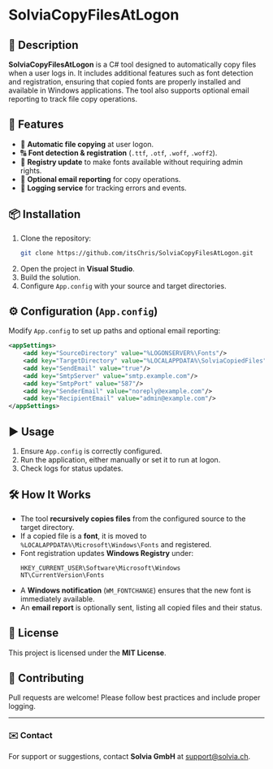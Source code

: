 # SolviaCopyFilesAtLogon

## 📝 Description
**SolviaCopyFilesAtLogon** is a C# tool designed to automatically copy files when a user logs in. It includes additional features such as font detection and registration, ensuring that copied fonts are properly installed and available in Windows applications. The tool also supports optional email reporting to track file copy operations.

## 🚀 Features
- 📂 **Automatic file copying** at user logon.
- 🔠 **Font detection & registration** (`.ttf`, `.otf`, `.woff`, `.woff2`).
- 📄 **Registry update** to make fonts available without requiring admin rights.
- 📩 **Optional email reporting** for copy operations.
- 📝 **Logging service** for tracking errors and events.

## 📦 Installation
1. Clone the repository:
   ```sh
   git clone https://github.com/itsChris/SolviaCopyFilesAtLogon.git
   ```
2. Open the project in **Visual Studio**.
3. Build the solution.
4. Configure `App.config` with your source and target directories.

## ⚙️ Configuration (`App.config`)
Modify `App.config` to set up paths and optional email reporting:
```xml
<appSettings>
    <add key="SourceDirectory" value="%LOGONSERVER%\Fonts"/>
    <add key="TargetDirectory" value="%LOCALAPPDATA%\SolviaCopiedFiles"/>
    <add key="SendEmail" value="true"/>
    <add key="SmtpServer" value="smtp.example.com"/>
    <add key="SmtpPort" value="587"/>
    <add key="SenderEmail" value="noreply@example.com"/>
    <add key="RecipientEmail" value="admin@example.com"/>
</appSettings>
```

## ▶️ Usage
1. Ensure `App.config` is correctly configured.
2. Run the application, either manually or set it to run at logon.
3. Check logs for status updates.

## 🛠️ How It Works
- The tool **recursively copies files** from the configured source to the target directory.
- If a copied file is a **font**, it is moved to `%LOCALAPPDATA%\Microsoft\Windows\Fonts` and registered.
- Font registration updates **Windows Registry** under:
  ```
  HKEY_CURRENT_USER\Software\Microsoft\Windows NT\CurrentVersion\Fonts
  ```
- A **Windows notification** (`WM_FONTCHANGE`) ensures that the new font is immediately available.
- An **email report** is optionally sent, listing all copied files and their status.

## 📜 License
This project is licensed under the **MIT License**.

## 🤝 Contributing
Pull requests are welcome! Please follow best practices and include proper logging.

---
### ✉️ Contact  
For support or suggestions, contact **Solvia GmbH** at [support@solvia.ch](mailto:support@solvia.ch).
```

